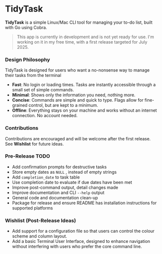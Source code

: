 # TidyTask

**TidyTask** is a simple Linux/Mac CLI tool for managing your to-do list, built with Go using Cobra.

> This app is currently in development and is not yet ready for use.
I'm working on it in my free time, with a first release targeted for July 2025.

### Design Philosophy
TidyTask is designed for users who want a no-nonsense way to manage their tasks from the terminal 

- **Fast**: No login or loading times. Tasks are instantly accessible through a small set of simple commands.
- **Minimal**: Shows only the information you need, nothing more. 
- **Concise**: Commands are simple and quick to type. Flags allow for fine-grained control, but are kept to a minimum.
- **Offline**: Everything stays on your machine and works without an internet connection. No account needed.

### Contributions
Contributions are encouraged and will be welcome after the first release. See **Wishlist** for future ideas.

### Pre-Release TODO
- Add confirmation prompts for destructive tasks
- Store empty dates as `NULL` , instead of empty strings
- Add `completion_date` to task table
- Use completion date to evaluate if due dates have been met
- Improve post-command output, detail changes made
- Improve documentation and CLI `--help` output
- General code and documentation clean-up
- Package for release and ensure README has installation instructions for supported platforms

### Wishlist (Post-Release Ideas)
- Add support for a configuration file so that users can control the colour scheme and column layout.
- Add a basic Terminal User Interface, designed to enhance navigation without interfering with users who 
prefer the core command line.